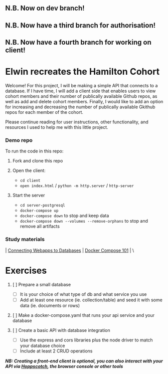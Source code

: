## N.B. Now on dev branch!
## N.B. Now have a third branch for authorisation!
## N.B. Now have a fourth branch for working on client!

# Elwin recreates the Hamilton Cohort

Welcome!  For this project, I will be making a simple API that connects to a database.  If I have time, I will add a client side that enables users to view cohort members and their number of publically available Github repos,  as well as add and delete cohort members.  Finally, I would like to add an option for increasing and decreasing the number of publically available Gkithub repos for each member of the cohort.

Please continue reading for user instructions, other functionality, and resources I used to help me with this little project.

### Demo repo
To run the code in this repo:
1. Fork and clone this repo
2. Open the client:
   - `cd client`
   - `open index.html` / `python -m http.server` / `http-server`
   
3. Start the server
    - `cd server-postgresql`
    - `docker-compose up`
    - `docker-compose down` to stop and keep data
    - `docker-compose down --volumes --remove-orphans` to stop and remove all artifacts

### Study materials
| [Connecting Webapps to Databases](https://github.com/getfutureproof/fp_guides_wiki/wiki/Connecting-Webapps-to-Databases) | [Docker Compose 101](https://github.com/getfutureproof/fp_guides_wiki/wiki/Docker-Compose-101) | \

# Exercises
1. [ ] Prepare a small database
    - [ ] It is your choice of what type of db and what service you use
    - [ ] Add at least one resource (ie. collection/table) and seed it with some data (ie. documents or rows)

2. [ ] Make a docker-compose.yaml that runs your api service and your database
  
3. [ ] Create a basic API with database integration
    - [ ] Use the express and cors libraries plus the node driver to match your database choice
    - [ ] Include at least 2 CRUD operations
  
***NB: Creating a front-end client is optional, you can also interact with your API via [Hoppscotch](https://hoppscotch.io/), the browser console or other tools***